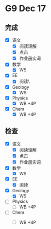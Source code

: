 # G9 Dec 17

## 完成

- [x] 语文
  - [x] 阅读理解
  - [x] 点击
  - [x] 作业册实词
- [x] 数学
  - [x] WS
- [x] EE
  - [x] 阅读\
- [x] Geology
  - [x] WS
- [x] Physics
  - [x] WB +4P
- [x] Chem
  - [x] WB +4P

## 检查

- [x] 语文
  - [x] 阅读理解
  - [x] 点击
  - [x] 作业册实词
- [x] 数学
  - [x] WS
- [x] EE
  - [x] 阅读
- [x] Geology
  - [x] WS
- [ ] Physics
  - [ ] WB +4P
- [ ] Chem
  - [ ] WB +4P

